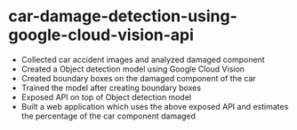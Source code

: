 # car-damage-detection-using-google-cloud-vision-api
* Collected car accident images and analyzed damaged component
* Created a Object detection model using Google Cloud Vision
* Created boundary boxes on the damaged component of the car
*	Trained the model after creating boundary boxes
*	Exposed API on top of Object detection model
*	Built a web application which uses the above exposed API and estimates the percentage of the car component damaged
